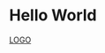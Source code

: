 <html>
<body>
<h1>Hello World</h1>
<a href="intent://arvr.google.com/scene-viewer/1.0?file=3DModel/KaiserVR_Web.glb#Intent;scheme=https;package=com.google.android.googlequicksearchbox;action=android.intent.action.VIEW;S.browser_fallback_url=https://developers.google.com/ar;end;">LOGO</a>
<model-viewer ar alt="A 3D model of an astronaut." src="Astronaut.gltf"></model-viewer>
</body>
</html>
